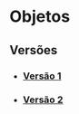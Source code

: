 # Objetos
## Versões
- [<h3>Versão 1</h3>](/docs/modeling/lexicos/objects.md)
- [<h3>Versão 2</h3>](/docs/modeling/lexicos/objectsv2.md)